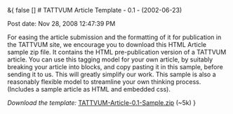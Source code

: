 &{<nil> false <nil> <nil> [] <nil> <nil> <nil> <nil> # TATTVUM Article Template - 0.1 - (2002-06-23)

Post date: Nov 28, 2008 12:47:39 PM

For easing the article submission and the formatting of it for publication in the TATTVUM site, we encourage you to download this HTML Article sample zip file. It contains the HTML pre-publication version of a TATTVUM article. You can use this tagging model for your own article, by suitably breaking your article into blocks, and copy pasting it in this sample, before sending it to us. This will greatly simplify our work. This sample is also a reasonably flexible model to streamline your own thinking process. (Includes a sample article as HTML and embedded css).

*Download the template:* [TATTVUM-Article-0.1-Sample.zip](https://tattvum.com/PoPPs/TArticle/TATTVUM-Article-0.1-Sample.zip) (~5k)
}
